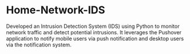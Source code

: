 # Home-Network-IDS
Developed an Intrusion Detection System (IDS) using Python to monitor network traffic and detect potential intrusions. It leverages the Pushover application to notify mobile users via push notification and desktop users via the notification system. 
